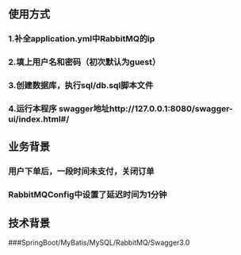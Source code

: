 ## 使用方式
 ### 1.补全application.yml中RabbitMQ的ip
 ### 2.填上用户名和密码（初次默认为guest）
 ### 3.创建数据库，执行sql/db.sql脚本文件
 ### 4.运行本程序 swagger地址http://127.0.0.1:8080/swagger-ui/index.html#/
 
 ## 业务背景
### 用户下单后，一段时间未支付，关闭订单
### RabbitMQConfig中设置了延迟时间为1分钟

## 技术背景
###SpringBoot/MyBatis/MySQL/RabbitMQ/Swagger3.0